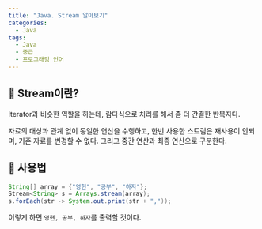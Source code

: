 ```yaml
---
title: "Java. Stream 알아보기"
categories:
  - Java
tags:
  - Java
  - 중급
  - 프로그래밍 언어
---
```




## 🌟 Stream이란?

Iterator과 비슷한 역할을 하는데, 람다식으로 처리를 해서 좀 더 간결한 반복자다.



자료의 대상과 관계 없이 동일한 연산을 수행하고, 한번 사용한 스트림은 재사용이 안되며, 기존 자료를 변경할 수 없다. 그리고 중간 연산과 최종 연산으로 구분한다.

## 🌟 사용법

```java
String[] array = {"영현", "공부", "하자"};
Stream<String> s = Arrays.stream(array);
s.forEach(str -> System.out.print(str + ","));
```

이렇게 하면 `영현, 공부, 하자`를 출력할 것이다.

